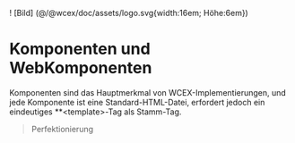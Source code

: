 <!--DESC: {icon:{name:"explore"},id:6} -->

! [Bild] (@/@wcex/doc/assets/logo.svg{width:16em; Höhe:6em})

# Komponenten und WebKomponenten

Komponenten sind das Hauptmerkmal von WCEX-Implementierungen, und jede Komponente ist eine Standard-HTML-Datei, erfordert jedoch ein eindeutiges **\<template\>-Tag als Stamm-Tag.

> Perfektionierung

